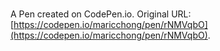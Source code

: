 # 

A Pen created on CodePen.io. Original URL: [https://codepen.io/maricchong/pen/rNMVqbO](https://codepen.io/maricchong/pen/rNMVqbO).


